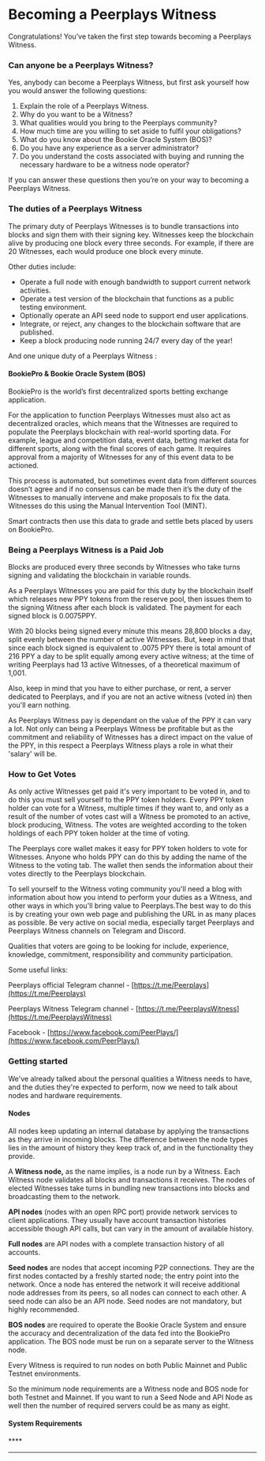 # Becoming a Peerplays Witness

Congratulations! You’ve taken the first step towards becoming a Peerplays Witness.

### **Can anyone be a Peerplays Witness?**

Yes, anybody can become a Peerplays Witness, but first ask yourself how you would answer the following questions:

1. Explain the role of a Peerplays Witness. 
2. Why do you want to be a Witness?
3. What qualities would you bring to the Peerplays community?
4. How much time are you willing to set aside to fulfil your obligations?
5. What do you know about the Bookie Oracle System \(BOS\)?
6. Do you have any experience as a server administrator?
7. Do you understand the costs associated with buying and running the necessary hardware to be a witness node operator?

If you can answer these questions then you’re on your way to becoming a Peerplays Witness.

### **The duties of a Peerplays Witness**

The primary duty of Peerplays Witnesses is to bundle transactions into blocks and sign them with their signing key. Witnesses keep the blockchain alive by producing one block every three seconds. For example, if there are 20 Witnesses, each would produce one block every minute.

Other duties include:

* Operate a full node with enough bandwidth to support current network activities. 
* Operate a test version of the blockchain that functions as a public testing environment.
* Optionally operate an API seed node to support end user applications.
* Integrate, or reject, any changes to the blockchain software that are published. 
* Keep a block producing node running 24/7 every day of the year!

And one unique duty of a Peerplays Witness :

#### BookiePro & Bookie Oracle System \(BOS\)

BookiePro is the world’s first decentralized sports betting exchange application. 

For the application to function Peerplays Witnesses must also act as decentralized oracles, which means that the Witnesses are required to populate the Peerplays blockchain with real-world sporting data. For example, league and competition data, event data, betting market data for different sports, along with the final scores of each game. It requires approval from a majority of Witnesses for any of this event data to be actioned. 

This process is automated, but sometimes event data from different sources doesn’t agree and if no consensus can be made then it’s the duty of the Witnesses to manually intervene and make proposals to fix the data. Witnesses do this using the Manual Intervention Tool \(MINT\).

Smart contracts then use this data to grade and settle bets placed by users on BookiePro.

### Being a Peerplays Witness is a Paid Job

Blocks are produced every three seconds by Witnesses who take turns signing and validating the blockchain in variable rounds.

As a Peerplays Witnesses you are paid for this duty by the blockchain itself which releases new PPY tokens from the reserve pool, then issues them to the signing Witness after each block is validated. The payment for each signed block is 0.0075PPY.

With 20 blocks being signed every minute this means 28,800 blocks a day, split evenly between the number of active Witnesses. But, keep in mind that since each block signed is equivalent to .0075 PPY there is total amount of 216 PPY a day to be split equally among every active witness; at the time of writing Peerplays had 13 active Witnesses, of a theoretical maximum of 1,001. 

Also, keep in mind that you have to either purchase, or rent, a server dedicated to Peerplays, and if you are not an active witness \(voted in\) then you'll earn nothing.

As Peerplays Witness pay is dependant on the value of the PPY it can vary a lot. Not only can being a Peerplays Witness be profitable but as the commitment and reliability of Witnesses has a direct impact on the value of the PPY, in this respect a Peerplays Witness plays a role in what their 'salary' will be.

### How to Get Votes

As only active Witnesses get paid it's very important to be voted in, and to do this you must sell yourself to the PPY token holders. Every PPY token holder can vote for a Witness, multiple times if they want to, and only as a result of the number of votes cast will a Witness be promoted to an active, block producing, Witness. The votes are weighted according to the token holdings of each PPY token holder at the time of voting.

The Peerplays core wallet makes it easy for PPY token holders to vote for Witnesses. Anyone who holds PPY can do this by adding the name of the Witness to the voting tab. The wallet then sends the information about their votes directly to the Peerplays blockchain.

To sell yourself to the Witness voting community you'll need a blog with  information about how you intend to perform your duties as a Witness, and other ways in which you'll bring value to Peerplays.The best way to do this is by creating your own web page and publishing the URL in as many places as possible. Be very active on social media, especially target Peerplays and Peerplays Witness channels on Telegram and Discord. 

Qualities that voters are going to be looking for include, experience, knowledge, commitment, responsibility and community participation.

Some useful links:

Peerplays official Telegram channel  - [https://t.me/Peerplays](https://t.me/Peerplays)

Peerplays Witness Telegram channel - [https://t.me/PeerplaysWitness](https://t.me/PeerplaysWitness)

Facebook - [https://www.facebook.com/PeerPlays/](https://www.facebook.com/PeerPlays/)

### **Getting started**

We've already talked about the personal qualities a Witness needs to have, and the duties they're expected to perform, now we need to talk about nodes and hardware requirements.

#### **Nodes**

All nodes keep updating an internal database by applying the transactions as they arrive in incoming blocks. The difference between the node types lies in the amount of history they keep track of, and in the functionality they provide.

A **Witness node,** as the name implies, is a node run by a Witness. Each Witness node validates all blocks and transactions it receives. The nodes of elected Witnesses take turns in bundling new transactions into blocks and broadcasting them to the network.

**API nodes** \(nodes with an open RPC port\) provide network services to client applications. They usually have account transaction histories accessible though API calls, but can vary in the amount of available history. 

**Full nodes** are API nodes with a complete transaction history of all accounts.

**Seed nodes** are nodes that accept incoming P2P connections. They are the first nodes contacted by a freshly started node; the entry point into the network. Once a node has entered the network it will receive additional node addresses from its peers, so all nodes can connect to each other. A seed node can also be an API node. Seed nodes are not mandatory, but highly recommended.

**BOS nodes** are required to operate the Bookie Oracle System and ensure the accuracy and decentralization of the data fed into the BookiePro application. The BOS node must be run on a separate server to the Witness node.

Every Witness is required to run nodes on both Public Mainnet and Public Testnet environments.

So the minimum node requirements are a Witness node and BOS node for both Testnet and Mainnet. If you want to run a Seed Node and API Node as well then the number of required servers could be as many as eight.

#### **System Requirements**

\*\*\*\*

  
****

  


